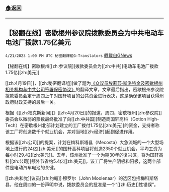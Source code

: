 ###  [:house:返回](README.md)
---


## 【秘翻在线】密歇根州参议院拨款委员会为中共电动车电池厂拨款1.75亿美元
`4/21/2023 1:00 PM UTC 秘密翻譯組G-Translators` [轉載自GNews](https://gnews.org/articles/1244532)

【秘翻在线】密歇根州[[zh:参议院]]拨款委员会为[[zh:中共]]电动车电池厂拨款1.75亿[[zh:美元]]

[[zh:4月19日]]，[[zh:秘密翻译组]]做了题为[《众议员埃莉莎·斯洛特金及密歇根州相关机构与中共公司签署保密协议》](https://gnews.org/m/1242165)的翻译文章，文章最后指出，密歇根州参议院拨款委员会定于周四上午对国轩项目的公共资金进行表决，这是确保该项目获得州政府财政支持的最后一关。

根据《[[zh:福克斯新闻]]》[[zh:4月20日]]的报道，周四，密歇根州[[zh:参议院]]委员会以微弱的票数最终批准了向[[zh:中共国]]制造商国轩高科（Gotion High-Tech）在密歇根州北部计划建立的工厂拨付1.75亿[[zh:美元]]的资金，支持者称该工厂将创造数千个就业机会，并对当地[[zh:经济]]起到促进作用。

根据该[[zh:公司]]的提案，计划在梅科斯塔县（Mecosta）大急流城的一个大型场地上进行的24亿[[zh:美元]]的国轩高科项目将创造2350个就业机会，平均工资为每小时29.42[[zh:美元]]。去年，该州批准了一个为期30年的复兴区，将为国轩高科[[zh:公司]]额外节省约5.4亿[[zh:美元]]。该工厂将生产阴极和阳极，这两个部件是电动汽车电池的关键。

[[zh:共和党]]议员[[zh:约翰]]·穆罗尔（John Moolenaar）的选区包括梅科斯塔县，他在周四的一份声明中说，拨款委员会的批准是一个“[[zh:历史]]性错误”。
